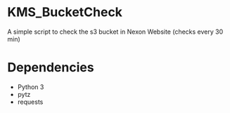 # KMS_BucketCheck
A simple script to check the s3 bucket in Nexon Website (checks every 30 min)
# Dependencies
- Python 3
- pytz
- requests
